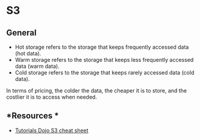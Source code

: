 # S3

## General
- Hot storage refers to the storage that keeps frequently accessed data (hot data). 
- Warm storage refers to the storage that keeps less frequently accessed data (warm data).
- Cold storage refers to the storage that keeps rarely accessed data (cold data). 

In terms of pricing, the colder the data, the cheaper it is to store, and the costlier it is to access when needed.



## *Resources *

- [Tutorials Dojo S3 cheat sheet](https://tutorialsdojo.com/amazon-s3/)